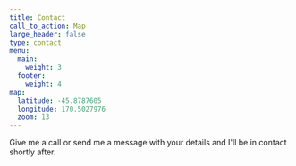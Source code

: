 ```yaml
---
title: Contact
call_to_action: Map
large_header: false
type: contact
menu:
  main:
    weight: 3
  footer:
    weight: 4
map:
  latitude: -45.8787605
  longitude: 170.5027976
  zoom: 13
---
```


Give me a call or send me a message with your details and I'll be in contact shortly after.
